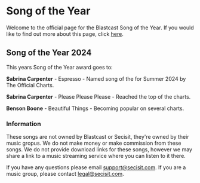 # Song of the Year
Welcome to the official page for the Blastcast Song of the Year. If you would like to find out more about this page, click [here](https://secisit.com/legal/blastcast/soty).

## Song of the Year 2024
This years Song of the Year award goes to:

**Sabrina Carpenter** - Espresso - Named song of the for Summer 2024 by The Official Charts.

**Sabrina Carpenter** - Please Please Please - Reached the top of the charts.

**Benson Boone** - Beautiful Things - Becoming popular on several charts.

### Information
These songs are not owned by Blastcast or Secisit, they're owned by their music gropus. We do not make money or make commission from these songs. We do not provide download links for these songs, however we may share a link to a music streaming service where you can listen to it there.

If you have any questions please email support@secisit.com. If you are a music group, please contact legal@secisit.com.
